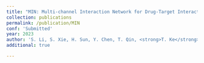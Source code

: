 ```yaml
---
title: "MIN: Multi‑channel Interaction Network for Drug‑Target Interaction with Protein Distillation"
collection: publications
permalink: /publication/MIN
conf: 'Submitted'
year: 2023
author: 'S. Li, S. Xie, H. Sun, Y. Chen, T. Qin, <strong>T. Ke</strong>,  R. Yan'
additional: true

---
```

